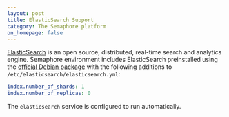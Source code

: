 ```yaml
---
layout: post
title: ElasticSearch Support
category: The Semaphore platform
on_homepage: false
---
```


[ElasticSearch](http://www.elasticsearch.org) is an open source, distributed,
real-time search and analytics engine. Semaphore environment includes
ElasticSearch preinstalled using the
[official Debian package](http://www.elasticsearch.org/download) with the
following additions to `/etc/elasticsearch/elasticsearch.yml`:

```yaml
index.number_of_shards: 1
index.number_of_replicas: 0
```

The `elasticsearch` service is configured to run automatically.
